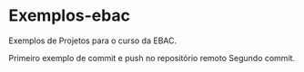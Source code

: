# Exemplos-ebac
Exemplos de Projetos para o curso da EBAC.

Primeiro exemplo de commit e push no repositório remoto
Segundo commit.
